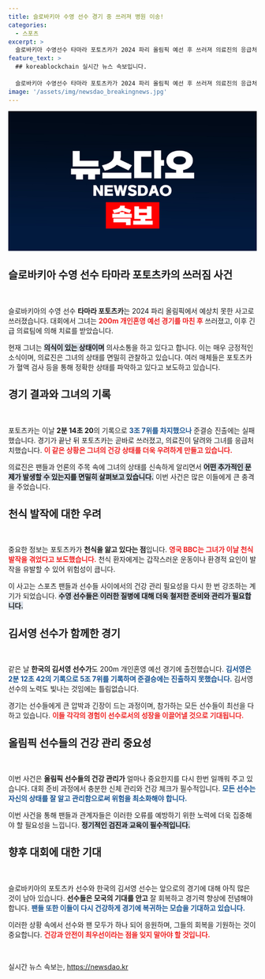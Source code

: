 ```yaml
---
title: 슬로바키아 수영 선수 경기 중 쓰러져 병원 이송!
categories:
  - 스포츠
excerpt: >
  슬로바키아 수영선수 타마라 포토츠카가 2024 파리 올림픽 예선 후 쓰러져 의료진의 응급처치를 받았다. 현재 의식은 있으나 천식 발작이 의심되고 있어 안타까움이 더해진다.
feature_text: >
  ## koreablockchain 실시간 뉴스 속보입니다.

  슬로바키아 수영선수 타마라 포토츠카가 2024 파리 올림픽 예선 후 쓰러져 의료진의 응급처치를 받았다. 현재 의식은 있으나 천식 발작이 의심되고 있어 안타까움이 더해진다.
image: '/assets/img/newsdao_breakingnews.jpg'
---
```


<p><img src="/assets/img/newsdao_breakingnews.jpg" alt="koreablockchain 속보" /></p>

<h2 data-ke-size="size26">슬로바키아 수영 선수 타마라 포토츠카의 쓰러짐 사건</h2>

<p data-ke-size="size16">&nbsp;</p>

<p>슬로바키아의 수영 선수 <b>타마라 포토츠카</b>는 2024 파리 올림픽에서 예상치 못한 사고로 쓰러졌습니다. 대회에서 그녀는 <b><span style="color: #ee2323;">200m 개인혼영 예선 경기를 마친 후</span></b> 쓰러졌고, 이후 긴급 의료팀에 의해 치료를 받았습니다. </p>

<p>현재 그녀는 <b><span style="background-color: #21538527;">의식이 있는 상태이며</span></b> 의사소통을 하고 있다고 합니다. 이는 매우 긍정적인 소식이며, 의료진은 그녀의 상태를 면밀히 관찰하고 있습니다. 여러 매체들은 포토츠카가 혈액 검사 등을 통해 정확한 상태를 파악하고 있다고 보도하고 있습니다.</p>

<h2 data-ke-size="size26">경기 결과와 그녀의 기록</h2>

<p data-ke-size="size16">&nbsp;</p>

<p>포토츠카는 이날 <b>2분 14초 20</b>의 기록으로 <b><span style="color: #1a5490;">3조 7위를 차지했으나</span></b> 준결승 진출에는 실패했습니다. 경기가 끝난 뒤 포토츠카는 곧바로 쓰러졌고, 의료진이 달려와 그녀를 응급처치했습니다. <b><span style="color: #ee2323;">이 같은 상황은 그녀의 건강 상태를 더욱 우려하게 만들고 있습니다.</span></b></p>

<p>의료진은 팬들과 언론의 주목 속에 그녀의 상태를 신속하게 알리면서 <b><span style="background-color: #21538527;">어떤 추가적인 문제가 발생할 수 있는지를 면밀히 살펴보고 있습니다.</span></b> 이번 사건은 많은 이들에게 큰 충격을 주었습니다.</p>

<h2 data-ke-size="size26">천식 발작에 대한 우려</h2>

<p data-ke-size="size16">&nbsp;</p>

<p>중요한 정보는 포토츠카가 <b>천식을 앓고 있다는 점</b>입니다. <b><span style="color: #ee2323;">영국 BBC는 그녀가 이날 천식 발작을 겪었다고 보도했습니다.</span></b> 천식 환자에게는 갑작스러운 운동이나 환경적 요인이 발작을 유발할 수 있어 위험성이 큽니다.</p>

<p>이 사고는 스포츠 팬들과 선수들 사이에서의 건강 관리 필요성을 다시 한 번 강조하는 계기가 되었습니다. <b><span style="background-color: #21538527;">수영 선수들은 이러한 질병에 대해 더욱 철저한 준비와 관리가 필요합니다.</span></b></p>

<h2 data-ke-size="size26">김서영 선수가 함께한 경기</h2>

<p data-ke-size="size16">&nbsp;</p>

<p>같은 날 <b>한국의 김서영 선수가</b>도 200m 개인혼영 예선 경기에 출전했습니다. <b><span style="color: #1a5490;">김서영은 2분 12초 42의 기록으로 5조 7위를 기록하며 준결승에는 진출하지 못했습니다.</span></b> 김서영 선수의 노력도 빛나는 것임에는 틀림없습니다. </p>

<p>경기는 선수들에게 큰 압박과 긴장이 드는 과정이며, 참가하는 모든 선수들이 최선을 다하고 있습니다. <b><span style="color: #ee2323;">이들 각각의 경험이 선수로서의 성장을 이끌어낼 것으로 기대됩니다.</span></b></p>

<h2 data-ke-size="size26">올림픽 선수들의 건강 관리 중요성</h2>

<p data-ke-size="size16">&nbsp;</p>

<p>이번 사건은 <b>올림픽 선수들의 건강 관리가</b> 얼마나 중요한지를 다시 한번 일깨워 주고 있습니다. 대회 준비 과정에서 충분한 신체 관리와 건강 체크가 필수적입니다. <b><span style="color: #1a5490;">모든 선수는 자신의 상태를 잘 알고 관리함으로써 위험을 최소화해야 합니다.</span></b></p>

<p>이번 사건을 통해 팬들과 관계자들은 이러한 오류를 예방하기 위한 노력에 더욱 집중해야 할 필요성을 느낍니다. <b><span style="background-color: #21538527;">정기적인 검진과 교육이 필수적입니다.</span></b></p>

<h2 data-ke-size="size26">향후 대회에 대한 기대</h2>

<p data-ke-size="size16">&nbsp;</p>

<p>슬로바키아의 포토츠카 선수와 한국의 김서영 선수는 앞으로의 경기에 대해 아직 많은 것이 남아 있습니다. <b>선수들은 모국의 기대를 안고</b> 잘 회복하고 경기력 향상에 전념해야 합니다. <b><span style="color: #1a5490;">팬들 또한 이들이 다시 건강하게 경기에 복귀하는 모습을 기대하고 있습니다.</span></b></p>

<p>이러한 상황 속에서 선수와 팬 모두가 하나 되어 응원하며, 그들의 회복을 기원하는 것이 중요합니다. <b><span style="color: #ee2323;">건강과 안전이 최우선이라는 점을 잊지 말아야 할 것입니다.</span></b></p>

<p data-ke-size="size16">&nbsp;</p>
실시간 뉴스 속보는, <a href="https://newsdao.kr" rel="dofollow">https://newsdao.kr</a>


